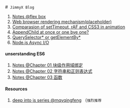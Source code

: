 
#` JimmyX Blog`

1. [Notes @flex box](./flexible-box.md)
2. [Web browser rendering mechanism(placeholder)](#)
3. [Comparasion of setTimeout, rAF and CSS3 in animation](./comparison-st-raf-css3-animation.md)
4. [AppendChild at once or one bye one?](./append-child-difference.md)
5. [QuerySelector* or getElementBy*](./dif-querySelector*-getElementBy*.md)
6. [Node.js Async I/O](./nodejs-event-loop.md)

#### unserstanding ES6
1. [Notes @Chapter 01 块级作用域绑定](./understanding_ES6/01.md)
2. [Notes @Chapter 02 字符串和正则表达式](./understanding_ES6/02.md)
3. [Notes @Chapter 03 函数](./understanding_ES6/03.md)

#### Resources

1. [deep into js series @mqyqingfeng](https://github.com/mqyqingfeng/Blog) （`强烈推荐`
